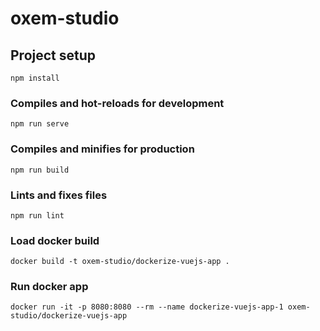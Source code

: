 # oxem-studio

## Project setup
```
npm install
```

### Compiles and hot-reloads for development
```
npm run serve
```

### Compiles and minifies for production
```
npm run build
```

### Lints and fixes files
```
npm run lint
```

### Load docker build
```
docker build -t oxem-studio/dockerize-vuejs-app .
```

### Run docker app
```
docker run -it -p 8080:8080 --rm --name dockerize-vuejs-app-1 oxem-studio/dockerize-vuejs-app
```